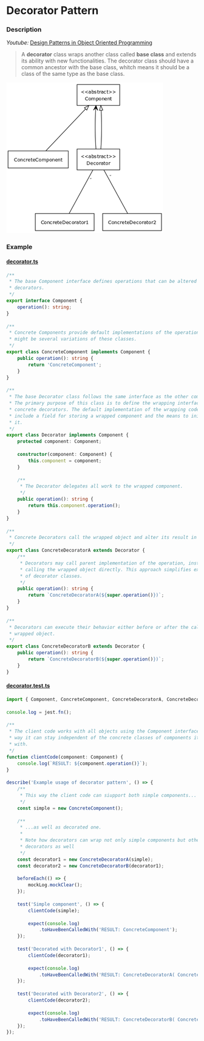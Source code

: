 # Decorator Pattern 

### Description

_Youtube:_ [Design Patterns in Object Oriented Programming](https://youtube.com/playlist?list=PLrhzvIcii6GNjpARdnO4ueTUAVR9eMBpc)

> A **decorator** class wraps another class called **base class** and extends its ability with new functionalities. The decorator class should have a common ancestor with the base class, whitch means it should be a class of the same type as the base class.

![decorator.png](decorator.png)


### Example

#### [decorator.ts](decorator.ts)

```typescript
/**
 * The base Component interface defines operations that can be altered by
 * decorators.
 */
export interface Component {
    operation(): string;
}

/**
 * Concrete Components provide default implementations of the operations. There
 * might be several variations of these classes.
 */
export class ConcreteComponent implements Component {
    public operation(): string {
        return 'ConcreteComponent';
    }
}

/**
 * The base Decorator class follows the same interface as the other components.
 * The primary purpose of this class is to define the wrapping interface for all
 * concrete decorators. The default implementation of the wrapping code might
 * include a field for storing a wrapped component and the means to initialize
 * it.
 */
export class Decorator implements Component {
    protected component: Component;

    constructor(component: Component) {
        this.component = component;
    }

    /**
     * The Decorator delegates all work to the wrapped component.
     */
    public operation(): string {
        return this.component.operation();
    }
}

/**
 * Concrete Decorators call the wrapped object and alter its result in some way.
 */
export class ConcreteDecoratorA extends Decorator {
    /**
     * Decorators may call parent implementation of the operation, instead of
     * calling the wrapped object directly. This approach simplifies extension
     * of decorator classes.
     */
    public operation(): string {
        return `ConcreteDecoratorA(${super.operation()})`;
    }
}

/**
 * Decorators can execute their behavior either before or after the call to a
 * wrapped object.
 */
export class ConcreteDecoratorB extends Decorator {
    public operation(): string {
        return `ConcreteDecoratorB(${super.operation()})`;
    }
}
```

#### [decorator.test.ts](decorator.test.ts)

```typescript
import { Component, ConcreteComponent, ConcreteDecoratorA, ConcreteDecoratorB } from './decorator';

console.log = jest.fn();

/**
 * The client code works with all objects using the Component interface. This 
 * way it can stay independent of the concrete classes of components it works 
 * with.
 */
function clientCode(component: Component) {
    console.log(`RESULT: ${component.operation()}`);
}

describe('Example usage of decorator pattern', () => {
    /**
     * This way the client code can siupport both simple components...
     */
    const simple = new ConcreteComponent();

    /**
     * ...as well as decorated one.
     *
     * Note how decorators can wrap not only simple components but other
     * decorators as well
     */
    const decorator1 = new ConcreteDecoratorA(simple);
    const decorator2 = new ConcreteDecoratorB(decorator1);

    beforeEach(() => {
        mockLog.mockClear();
    });

    test('Simple component', () => {
        clientCode(simple);
        
        expect(console.log)
            .toHaveBeenCalledWith('RESULT: ConcreteComponent');
    });
    
    test('Decorated with Decorator1', () => {
        clientCode(decorator1);
        
        expect(console.log)
            .toHaveBeenCalledWith('RESULT: ConcreteDecoratorA( ConcreteComponent )');
    });

    test('Decorated with Decorator2', () => {
        clientCode(decorator2);
        
        expect(console.log)
            .toHaveBeenCalledWith('RESULT: ConcreteDecoratorB( ConcreteDecoratorA( ConcreteComponent ) )');
    });
});
```
